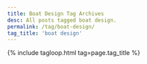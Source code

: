 ```yaml
---
title: Boat Design Tag Archives
desc: All posts tagged boat design.
permalink: /tag/boat-design/
tag_title: 'boat design'
---
```

{% include tagloop.html tag=page.tag_title %}